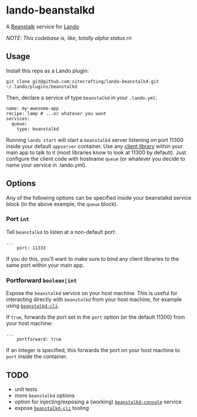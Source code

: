 # lando-beanstalkd

A [Beanstalk](https://kr.github.io/beanstalkd/) service for [Lando](https://docs.devwithlando.io)

*NOTE: This codebase is, like, totally alpha status rn*

## Usage

Install this repo as a Lando plugin:

```
git clone git@github.com:sitecrafting/lando-beanstalkd.git ~/.lando/plugins/beanstalkd
```

Then, declare a service of type `beanstalkd` in your `.lando.yml`:

```
name: my-awesome-app
recipe: lamp # ...or whatever you want
services:
  queue:
    type: beanstalkd
```

Running `lando start` will start a `beanstalkd` server listening on port 11300 inside your default `appserver` container. Use any [client library](https://github.com/kr/beanstalkd/wiki/client-libraries) within your main app to talk to it (most libraries know to look at 11300 by default). Just configure the client code with hostname `queue` (or whatever you decide to name your service in .lando.yml).

## Options

Any of the following options can be specified inside your beanstalkd service block (in the above example, the `queue` block).

### Port `int`

Tell `beanstalkd` to listen at a non-default port:

```
...
    port: 11333
```

If you do this, you'll want to make sure to bind any client libraries to the same port within your main app.

### Portforward `boolean|int`

Expose the `beanstalkd` service on your host machine. This is useful for interacting directly with `beanstalkd` from your host machine, for example using [`beanstalkd-cli`](https://github.com/schickling/beanstalkd-cli).

If `true`, forwards the port set in the `port` option (or the default 11300) from your host machine:

```
...
    portforward: true
```

If an integer is specified, this forwards the port on your host machine to `port` inside the container.

## TODO

* unit tests
* more `beanstalkd` options
* option for injecting/exposing a (working) [`beanstalkd-console`](https://github.com/ptrofimov/beanstalk_console) service
* expose  [`beanstalkd-cli`](https://github.com/schickling/beanstalkd-cli) tooling